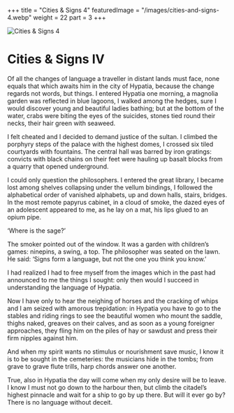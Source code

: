 +++
title = "Cities & Signs 4"
featuredImage = "/images/cities-and-signs-4.webp"
weight = 22
part = 3
+++

![Cities & Signs 4](/images/cities-and-signs-4.webp)

# Cities & Signs IV

Of all the changes of language a traveller in distant lands must face, none equals that which awaits him in the city of Hypatia, because the change regards not words, but things. I entered Hypatia one morning, a magnolia garden was reflected in blue lagoons, I walked among the hedges, sure I would discover young and beautiful ladies bathing; but at the bottom of the water, crabs were biting the eyes of the suicides, stones tied round their necks, their hair green with seaweed.

I felt cheated and I decided to demand justice of the sultan. I climbed the porphyry steps of the palace with the highest domes, I crossed six tiled courtyards with fountains. The central hall was barred by iron gratings: convicts with black chains on their feet were hauling up basalt blocks from a quarry that opened underground.

I could only question the philosophers. I entered the great library, I became lost among shelves collapsing under the vellum bindings, I followed the alphabetical order of vanished alphabets, up and down halls, stairs, bridges. In the most remote papyrus cabinet, in a cloud of smoke, the dazed eyes of an adolescent appeared to me, as he lay on a mat, his lips glued to an opium pipe.

‘Where is the sage?’

The smoker pointed out of the window. It was a garden with children’s games: ninepins, a swing, a top. The philosopher was seated on the lawn. He said: ‘Signs form a language, but not the one you think you know.’

I had realized I had to free myself from the images which in the past had announced to me the things I sought: only then would I succeed in understanding the language of Hypatia.

Now I have only to hear the neighing of horses and the cracking of whips and I am seized with amorous trepidation: in Hypatia you have to go to the stables and riding rings to see the beautiful women who mount the saddle, thighs naked, greaves on their calves, and as soon as a young foreigner approaches, they fling him on the piles of hay or sawdust and press their firm nipples against him.

And when my spirit wants no stimulus or nourishment save music, I know it is to be sought in the cemeteries: the musicians hide in the tombs; from grave to grave flute trills, harp chords answer one another.

True, also in Hypatia the day will come when my only desire will be to leave. I know I must not go down to the harbour then, but climb the citadel’s highest pinnacle and wait for a ship to go by up there. But will it ever go by? There is no language without deceit.